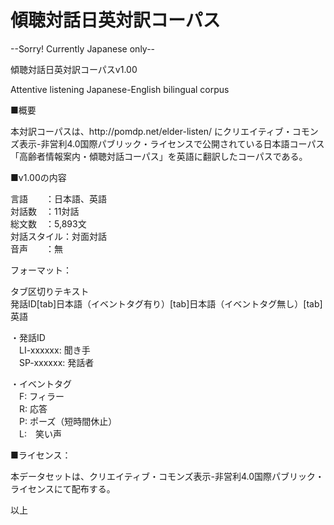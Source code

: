 # 傾聴対話日英対訳コーパス

<P>--Sorry! Currently Japanese only--</P>

<P>傾聴対話日英対訳コーパスv1.00</P>
<P>Attentive listening Japanese-English bilingual corpus</P>

<P>■概要</P>
本対訳コーパスは、http://pomdp.net/elder-listen/ にクリエイティブ・コモンズ表示-非営利4.0国際パブリック・ライセンスで公開されている日本語コーパス「高齢者情報案内・傾聴対話コーパス」を英語に翻訳したコーパスである。<BR>

<P></P>
<P>■v1.00の内容</P>
言語　　：日本語、英語<BR>
対話数　：11対話<BR>
総文数　：5,893文<BR>
対話スタイル：対面対話<BR>
音声　　：無<BR>

<P></P>
<P>フォーマット：</P>
タブ区切りテキスト<BR>
発話ID[tab]日本語（イベントタグ有り）[tab]日本語（イベントタグ無し）[tab]英語<BR>
<P></P>
・発話ID<BR>
　LI-xxxxxx: 聞き手<BR>
　SP-xxxxxx: 発話者<BR>
<P></P>
・イベントタグ<BR>
　F: フィラー<BR>
　R: 応答<BR>
　P: ポーズ（短時間休止）<BR>
　L:　笑い声<BR>

<P></P>
<P>■ライセンス：</P>
<P>本データセットは、クリエイティブ・コモンズ表示-非営利4.0国際パブリック・ライセンスにて配布する。</P>

<P>以上</P>
